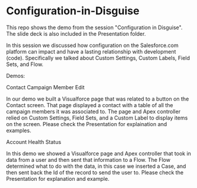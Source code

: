 # Configuration-in-Disguise

This repo shows the demo from the session "Configuration in Disguise".  The slide deck is also included in the Presentation folder. 

In this session we discussed how configuration on the Salesforce.com platform can impact and have a lasting relationship with development (code).  Specifically we talked about Custom Settings, Custom Labels, Field Sets, and Flow.  

Demos:

Contact Campaign Member Edit

In our demo we built a Visualforce page that was related to a button on the Contact screen.  That page displayed a contact with a table of all the campaign members it was associated to.  The page and Apex controller relied on Custom Settings, Field Sets, and a Custom Label to display items on the screen.  Please check the Presentation for explaination and examples.

Account Health Status

In this demo we showed a Visualforce page and Apex controller that took in data from a user and then sent that information to a Flow.  The Flow determined what to do with the data, in this case we inserted a Case, and then sent back the Id of the record to send the user to.  Please check the Presentation for explanation and example.
